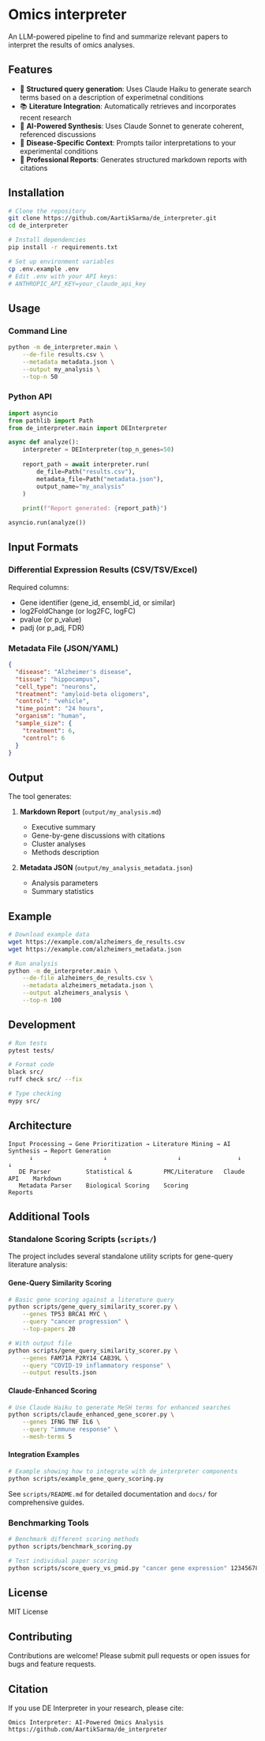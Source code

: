 # Omics interpreter

An LLM-powered pipeline to find and summarize relevant papers to interpret the results of omics analyses. 

## Features
- 🔎 **Structured query generation**: Uses Claude Haiku to generate search terms based on a description of experimetnal conditions
- 📚 **Literature Integration**: Automatically retrieves and incorporates recent research
- 🤖 **AI-Powered Synthesis**: Uses Claude Sonnet to generate coherent, referenced discussions
- 🔬 **Disease-Specific Context**: Prompts tailor interpretations to your experimental conditions
- 📝 **Professional Reports**: Generates structured markdown reports with citations

## Installation

```bash
# Clone the repository
git clone https://github.com/AartikSarma/de_interpreter.git
cd de_interpreter

# Install dependencies
pip install -r requirements.txt

# Set up environment variables
cp .env.example .env
# Edit .env with your API keys:
# ANTHROPIC_API_KEY=your_claude_api_key
```

## Usage

### Command Line

```bash
python -m de_interpreter.main \
    --de-file results.csv \
    --metadata metadata.json \
    --output my_analysis \
    --top-n 50
```

### Python API

```python
import asyncio
from pathlib import Path
from de_interpreter.main import DEInterpreter

async def analyze():
    interpreter = DEInterpreter(top_n_genes=50)
    
    report_path = await interpreter.run(
        de_file=Path("results.csv"),
        metadata_file=Path("metadata.json"),
        output_name="my_analysis"
    )
    
    print(f"Report generated: {report_path}")

asyncio.run(analyze())
```

## Input Formats

### Differential Expression Results (CSV/TSV/Excel)

Required columns:
- Gene identifier (gene_id, ensembl_id, or similar)
- log2FoldChange (or log2FC, logFC)
- pvalue (or p_value)
- padj (or p_adj, FDR)


### Metadata File (JSON/YAML)

```json
{
  "disease": "Alzheimer's disease",
  "tissue": "hippocampus",
  "cell_type": "neurons",
  "treatment": "amyloid-beta oligomers",
  "control": "vehicle",
  "time_point": "24 hours",
  "organism": "human",
  "sample_size": {
    "treatment": 6,
    "control": 6
  }
}
```

## Output

The tool generates:

1. **Markdown Report** (`output/my_analysis.md`)
   - Executive summary
   - Gene-by-gene discussions with citations
   - Cluster analyses
   - Methods description

2. **Metadata JSON** (`output/my_analysis_metadata.json`)
   - Analysis parameters
   - Summary statistics

## Example

```bash
# Download example data
wget https://example.com/alzheimers_de_results.csv
wget https://example.com/alzheimers_metadata.json

# Run analysis
python -m de_interpreter.main \
    --de-file alzheimers_de_results.csv \
    --metadata alzheimers_metadata.json \
    --output alzheimers_analysis \
    --top-n 100
```

## Development

```bash
# Run tests
pytest tests/

# Format code
black src/
ruff check src/ --fix

# Type checking
mypy src/
```

## Architecture

```
Input Processing → Gene Prioritization → Literature Mining → AI Synthesis → Report Generation
      ↓                    ↓                    ↓                ↓              ↓
   DE Parser          Statistical &         PMC/Literature   Claude API    Markdown
   Metadata Parser    Biological Scoring    Scoring                        Reports
```

## Additional Tools

### Standalone Scoring Scripts (`scripts/`)

The project includes several standalone utility scripts for gene-query literature analysis:

#### Gene-Query Similarity Scoring
```bash
# Basic gene scoring against a literature query
python scripts/gene_query_similarity_scorer.py \
    --genes TP53 BRCA1 MYC \
    --query "cancer progression" \
    --top-papers 20

# With output file
python scripts/gene_query_similarity_scorer.py \
    --genes FAM71A P2RY14 CAB39L \
    --query "COVID-19 inflammatory response" \
    --output results.json
```

#### Claude-Enhanced Scoring
```bash
# Use Claude Haiku to generate MeSH terms for enhanced searches
python scripts/claude_enhanced_gene_scorer.py \
    --genes IFNG TNF IL6 \
    --query "immune response" \
    --mesh-terms 5
```

#### Integration Examples
```bash
# Example showing how to integrate with de_interpreter components
python scripts/example_gene_query_scoring.py
```

See `scripts/README.md` for detailed documentation and `docs/` for comprehensive guides.

### Benchmarking Tools
```bash
# Benchmark different scoring methods
python scripts/benchmark_scoring.py

# Test individual paper scoring
python scripts/score_query_vs_pmid.py "cancer gene expression" 12345678
```

## License

MIT License

## Contributing

Contributions are welcome! Please submit pull requests or open issues for bugs and feature requests.

## Citation

If you use DE Interpreter in your research, please cite:

```
Omics Interpreter: AI-Powered Omics Analysis
https://github.com/AartikSarma/de_interpreter
```
